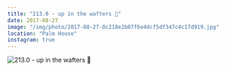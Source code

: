 ```yaml
---
title: "213.0 - up in the wafters 🍃"
date: 2017-08-27
image: "/img/photo/2017-08-27-0c218e2b07f6e4dcf5df347c4c17d919.jpg"
location: "Palm House"
instagram: true
---
```


![213.0 - up in the wafters 🍃](/img/photo/2017-08-27-0c218e2b07f6e4dcf5df347c4c17d919.jpg)
